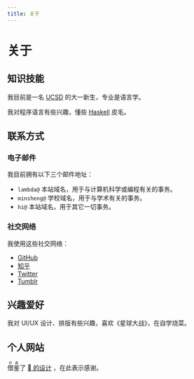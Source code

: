```yaml
---
title: 关于
---
```


# 关于

## 知识技能

我目前是一名 [UCSD](https://ucsd.edu) 的大一新生，专业是语言学。

我对程序语言有些兴趣，懂些 [Haskell](https://haskell.org) 皮毛。

## 联系方式

### 电子邮件

我目前拥有以下三个邮件地址：

* ``lambda@`` 本站域名，用于与计算机科学或编程有关的事务。
* ``minsheng@`` 学校域名，用于与学术有关的事务。
* ``hi@`` 本站域名，用于其它一切事务。

### 社交网络

我使用这些社交网络：

* [GitHub](https://github.com/notcome)
* [知乎](https://zhihu.com/people/liu-ms)
* [Twitter](https://twitter.com/@Selveskii)
* [Tumblr](https://inversentropy.tumblr.com)

## 兴趣爱好

我对 UI/UX 设计、排版有些兴趣，喜欢《星球大战》，在自学烧菜。

## 个人网站

<ruby>借鉴<rt>抄袭</rt></ruby>了 [ 的设计](https://apple.com) ，在此表示感谢。
